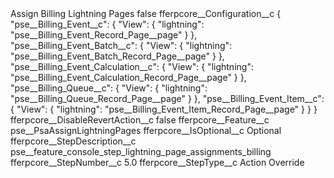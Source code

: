 <?xml version="1.0" encoding="UTF-8"?>
<CustomMetadata xmlns="http://soap.sforce.com/2006/04/metadata" xmlns:xsi="http://www.w3.org/2001/XMLSchema-instance" xmlns:xsd="http://www.w3.org/2001/XMLSchema">
    <label>Assign Billing Lightning Pages</label>
    <protected>false</protected>
    <values>
        <field>fferpcore__Configuration__c</field>
        <value xsi:type="xsd:string">{
    &quot;pse__Billing_Event__c&quot;: {
        &quot;View&quot;: {
            &quot;lightning&quot;: &quot;pse__Billing_Event_Record_Page__page&quot;
        }
    },	
    &quot;pse__Billing_Event_Batch__c&quot;: {
        &quot;View&quot;: {
            &quot;lightning&quot;: &quot;pse__Billing_Event_Batch_Record_Page__page&quot;
        }
    },
    &quot;pse__Billing_Event_Calculation__c&quot;: {
        &quot;View&quot;: {
            &quot;lightning&quot;: &quot;pse__Billing_Event_Calculation_Record_Page__page&quot;
        }
    },    
    &quot;pse__Billing_Queue__c&quot;: {
        &quot;View&quot;: {
            &quot;lightning&quot;: &quot;pse__Billing_Queue_Record_Page__page&quot;
        }
    },
    &quot;pse__Billing_Event_Item__c&quot;: {
        &quot;View&quot;: {
            &quot;lightning&quot;: &quot;pse__Billing_Event_Item_Record_Page__page&quot;
        }
    }
}</value>
    </values>
    <values>
        <field>fferpcore__DisableRevertAction__c</field>
        <value xsi:type="xsd:boolean">false</value>
    </values>
    <values>
        <field>fferpcore__Feature__c</field>
        <value xsi:type="xsd:string">pse__PsaAssignLightningPages</value>
    </values>
    <values>
        <field>fferpcore__IsOptional__c</field>
        <value xsi:type="xsd:string">Optional</value>
    </values>
    <values>
        <field>fferpcore__StepDescription__c</field>
        <value xsi:type="xsd:string">pse__feature_console_step_lightning_page_assignments_billing</value>
    </values>
    <values>
        <field>fferpcore__StepNumber__c</field>
        <value xsi:type="xsd:double">5.0</value>
    </values>
    <values>
        <field>fferpcore__StepType__c</field>
        <value xsi:type="xsd:string">Action Override</value>
    </values>
</CustomMetadata>
